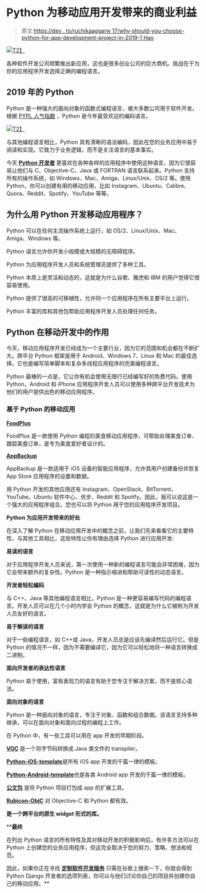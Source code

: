 # Python 为移动应用开发带来的商业利益

> 原文:[https://dev . to/ruchikaaggarw 17/why-should-you-choose-python-for-app-development-project-in-2019-1 Hao](https://dev.to/ruchikaaggarw17/why-should-you-choose-python-for-app-development-project-in-2019-1hao)

[![](../Images/6de7c56dfe76b52c1df207e048ef5ca5.png)T2】](https://www.valuecoders.com/hire-developers/hire-ios-developers?utm_source=python-developers-ruchi-a24)

各种软件开发公司频繁推出新应用，这也是很多创业公司的巨大商机。挑战在于为你的应用程序开发选择正确的编程语言。

## **2019 年的 Python**

Python 是一种强大的面向对象的函数式编程语言，被大多数公司用于软件开发。根据 [PYPL 人气指数](http://pypl.github.io/PYPL.html) ，Python 是今年最受欢迎的编码语言。

[![](../Images/3bb35f78f9d2a7f6e064467ea39876e4.png)T2】](https://www.valuecoders.com/mobile-application-development?utm_source=python-developers-arushi)

与其他编程语言相比，Python 具有清晰的语法编码，因此在您的业务应用中易于阅读和实现。它致力于业务逻辑，而不是关注语言的基本事实。

今天 **[Python 开发者](https://www.valuecoders.com/hire-developers/hire-python-developers?utm_source=python-developers-arushi)** 更喜欢在各种各样的应用程序中使用这种语言，因为它很容易让他们与 C、Objective-C、Java 或 FORTRAN 语言联系起来。Python 支持所有的操作系统，如 Windows、Mac、Amiga、Linux/Unix、OS/2 等。使用 Python，你可以创建有用的移动应用，比如 Instagram、Ubuntu、Calibre、Quora、Reddit、Spotify、YouTube 等等。

## **为什么用 Python 开发移动应用程序？**

Python 可以在任何主流操作系统上运行，如 OS/2、Linux/Unix、Mac、Amiga、Windows 等。

Python 语言允许你开发小规模或大规模的无障碍程序。

Python 为应用程序开发人员和系统管理员提供了多种工具。

Python 本质上是灵活和动态的，这就是为什么谷歌、雅虎和 IBM 的用户觉得它很容易使用。

Python 提供了很高的可移植性，允许同一个应用程序在所有主要平台上运行。

Python 丰富的库和其他包帮助应用程序开发人员处理任何任务。

## **Python 在移动开发中的作用**

今天，移动应用程序开发已经成为一个主要行业，因为它的范围和机会都在不断扩大。跨平台 Python 框架是用于 Android、Windows 7、Linux 和 Mac 的最佳选择。它也是编写简单脚本和复杂多线程应用程序的完美编程语言。

Python 最棒的一点是，它让你有机会使用无限行已经编写好的免费代码。使用 Python，Android 和 iPhone 应用程序开发人员可以使用多种跨平台开发技术为他们的用户提供出色的移动应用程序。

### **基于 Python 的移动应用**

[**FoodPlus**](https://play.google.com/store/apps/details?id=com.androidapp.foodplus&hl=en_US)

FoodPlus 是一款使用 Python 编程的美食移动应用程序，可帮助处理美食订单、跟踪美食订单，是专为美食爱好者设计的。

[**AppBackup**](https://play.google.com/store/apps/details?id=mobi.usage.appbackup&hl=en_US)

AppBackup 是一款适用于 iOS 设备的智能应用程序，允许其用户创建备份并恢复 App Store 应用程序的设置和数据。

用 Python 开发的其他应用还有 Instagram、OpenStack、BitTorrent、YouTube、Ubuntu 软件中心、优步、Reddit 和 Spotify。因此，我可以说这是一个强大的应用程序组合。您也可以将 Python 用于您的应用程序开发项目。

**Python 为应用开发带来的好处**

在深入了解 Python 在移动应用开发中的概念之前，让我们先来看看它的主要特性，与其他工具相比，这些特性让你有理由选择 Python 进行应用开发:

**易读的语言**

对于应用程序开发人员来说，第一次使用一种新的编程语言可能会非常困难，因为它会带来额外的复杂性。Python 是一种指示缩进和帮助可读性的动态语言。

**开发者轻松编码**

与 C++、Java 等其他编程语言相比，Python 是一种更容易编写代码的编程语言。开发人员可以在几个小时内学会 Python 的概念，这就是为什么它被称为开发人员友好的语言。

**易于解读的语言**

对于一些编程语言，如 C++或 Java，开发人员总是应该先编译然后运行它。但是 Python 的情况不一样，因为不需要编译它，因为它可以轻松地将一种语言转换成二进制。

**面向开发者的表达性语言**

Python 易于使用，富有表现力的语言有助于您专注于解决方案，而不是核心语法。

**面向对象的语言**

Python 是一种面向对象的语言，专注于对象、函数和组合数据。该语言支持多种继承，可以在面向对象和面向过程的编程上工作。

在 Python 中，有一些工具可以用在 app 开发的早期阶段。

[**VOC**](https://github.com/beeware/voc) 是一个将字节码转换成 Java 类文件的 transpiler。

[**Python-iOS-template**](https://github.com/beeware/Python-iOS-template)是所有 iOS app 开发的千篇一律的模板。

[**Python-Android-template**](https://github.com/beeware/Python-Android-template)也是各类 Android app 开发的千篇一律的模板。

[**公文包**](https://github.com/beeware/briefcase) 是将 Python 项目打包成 app 的扩展工具。

[**Rubicon-ObjC**](https://github.com/beeware/rubicon-objc) 对 Objective-C 和 Python 都有效。

[](https://github.com/beeware/toga)**是一个跨平台的原生 widget 形式的库。**

 ****最终**

在列出 Python 语言的所有特性及其对移动开发的积极影响后，有许多方法可以在 Python 上创建您的业务应用程序，但这完全取决于您的努力、策略、想法和规范。

因此，如果你正在寻找 **[定制软件开发服务](https://www.valuecoders.com/custom-software-development-services-company?utm_source=custom_Ruchi_a24)** 只需在谷歌上搜索一下，你就会得到 Python Django 开发者的选项列表，你可以与他们讨论你自己的项目并创建你自己的移动应用。**